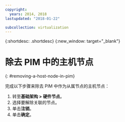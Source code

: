 ```yaml
---
copyright:
  years: 2014, 2018
lastupdated: "2018-01-22"

subcollection: virtualization
---
```

{:shortdesc: .shortdesc}
{:new_window: target="_blank"}

# 除去 PIM 中的主机节点
{: #removing-a-host-node-in-pim}

完成以下步骤来除去 PIM 中作为从属节点的主机节点：

1. 转至**基础架构 > 硬件节点**。
2. 选择要解除关联的节点。
3. 单击**注销**。
4. 单击**确定**。
